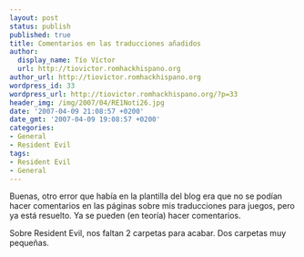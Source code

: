 ```yaml
---
layout: post
status: publish
published: true
title: Comentarios en las traducciones añadidos
author:
  display_name: Tío Víctor
  url: http://tiovictor.romhackhispano.org
author_url: http://tiovictor.romhackhispano.org
wordpress_id: 33
wordpress_url: http://tiovictor.romhackhispano.org/?p=33
header_img: /img/2007/04/RE1Noti26.jpg
date: '2007-04-09 21:08:57 +0200'
date_gmt: '2007-04-09 19:08:57 +0200'
categories:
- General
- Resident Evil
tags:
- Resident Evil
- General
---
```

Buenas, otro error que había en la plantilla del blog era que no se podían hacer comentarios en las páginas sobre mis traducciones para juegos, pero ya está resuelto. Ya se pueden (en teoría) hacer comentarios.

Sobre Resident Evil, nos faltan 2 carpetas para acabar. Dos carpetas muy pequeñas.